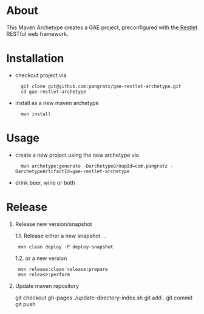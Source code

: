 # About

This Maven Archetype creates a GAE project, preconfigured with the [Restlet](http://www.restlet.org/) RESTful web framework.

# Installation

* checkout project via

		git clone git@github.com:pangratz/gae-restlet-archetype.git
		cd gae-restlet-archetype
		
* install as a new maven archetype

		mvn install

# Usage

* create a new project using the new archetype via

		mvn archetype:generate -DarchetypeGroupId=com.pangratz -DarchetypeArtifactId=gae-restlet-archetype
		
* drink beer, wine or both

# Release

1. Release new version/snapshot

 	1.1. Release either a new snapshot ...

		mvn clean deploy -P deploy-snapshot

 	1.2. or a new version

		mvn release:clean release:prepare
		mvn release:perform
	
2. Update maven repository

	git checkout gh-pages
	./update-directory-index.sh
	git add .
	git commit
	git push